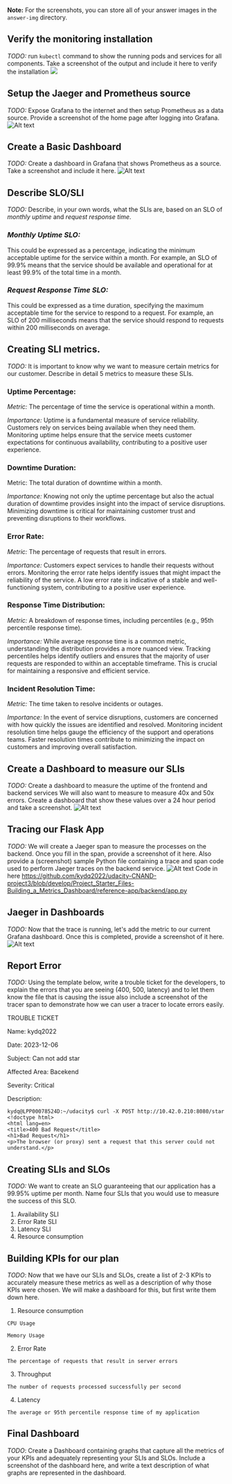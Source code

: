 **Note:** For the screenshots, you can store all of your answer images in the `answer-img` directory.

## Verify the monitoring installation

*TODO:* run `kubectl` command to show the running pods and services for all components. Take a screenshot of the output and include it here to verify the installation
![](answer-img/01-get-pods.png)

## Setup the Jaeger and Prometheus source
*TODO:* Expose Grafana to the internet and then setup Prometheus as a data source. Provide a screenshot of the home page after logging into Grafana.
![Alt text](answer-img/02-grafana-login.png)

## Create a Basic Dashboard
*TODO:* Create a dashboard in Grafana that shows Prometheus as a source. Take a screenshot and include it here.
![Alt text](answer-img/05-basic-dashboard.png)

## Describe SLO/SLI
*TODO:* Describe, in your own words, what the SLIs are, based on an SLO of *monthly uptime* and *request response time*.

### *Monthly Uptime SLO:* 
This could be expressed as a percentage, indicating the minimum acceptable uptime for the service within a month. For example, an SLO of 99.9% means that the service should be available and operational for at least 99.9% of the total time in a month.

### *Request Response Time SLO:* 
This could be expressed as a time duration, specifying the maximum acceptable time for the service to respond to a request. For example, an SLO of 200 milliseconds means that the service should respond to requests within 200 milliseconds on average.


## Creating SLI metrics.
*TODO:* It is important to know why we want to measure certain metrics for our customer. Describe in detail 5 metrics to measure these SLIs. 

### Uptime Percentage:
*Metric:* The percentage of time the service is operational within a month.

*Importance:* Uptime is a fundamental measure of service reliability. Customers rely on services being available when they need them. Monitoring uptime helps ensure that the service meets customer expectations for continuous availability, contributing to a positive user experience.

### Downtime Duration:
Metric: The total duration of downtime within a month.

*Importance:* Knowing not only the uptime percentage but also the actual duration of downtime provides insight into the impact of service disruptions. Minimizing downtime is critical for maintaining customer trust and preventing disruptions to their workflows.

### Error Rate:

*Metric:* The percentage of requests that result in errors.

*Importance:* Customers expect services to handle their requests without errors. Monitoring the error rate helps identify issues that might impact the reliability of the service. A low error rate is indicative of a stable and well-functioning system, contributing to a positive user experience.

### Response Time Distribution:

*Metric:* A breakdown of response times, including percentiles (e.g., 95th percentile response time).

*Importance:* While average response time is a common metric, understanding the distribution provides a more nuanced view. Tracking percentiles helps identify outliers and ensures that the majority of user requests are responded to within an acceptable timeframe. This is crucial for maintaining a responsive and efficient service.

### Incident Resolution Time:

*Metric:* The time taken to resolve incidents or outages.

*Importance:* In the event of service disruptions, customers are concerned with how quickly the issues are identified and resolved. Monitoring incident resolution time helps gauge the efficiency of the support and operations teams. Faster resolution times contribute to minimizing the impact on customers and improving overall satisfaction.


## Create a Dashboard to measure our SLIs
*TODO:* Create a dashboard to measure the uptime of the frontend and backend services We will also want to measure to measure 40x and 50x errors. Create a dashboard that show these values over a 24 hour period and take a screenshot.
![Alt text](answer-img/measure-SLI.png)

## Tracing our Flask App
*TODO:*  We will create a Jaeger span to measure the processes on the backend. Once you fill in the span, provide a screenshot of it here. Also provide a (screenshot) sample Python file containing a trace and span code used to perform Jaeger traces on the backend service.
![Alt text](answer-img/tracing-backend-app.png)
Code in here
https://github.com/kydq2022/udacity-CNAND-project3/blob/develop/Project_Starter_Files-Building_a_Metrics_Dashboard/reference-app/backend/app.py

## Jaeger in Dashboards
*TODO:* Now that the trace is running, let's add the metric to our current Grafana dashboard. Once this is completed, provide a screenshot of it here.
![Alt text](answer-img/grafana-jaeger-dashboard.png)

## Report Error
*TODO:* Using the template below, write a trouble ticket for the developers, to explain the errors that you are seeing (400, 500, latency) and to let them know the file that is causing the issue also include a screenshot of the tracer span to demonstrate how we can user a tracer to locate errors easily.

TROUBLE TICKET

Name: kydq2022

Date: 2023-12-06

Subject: Can not add star

Affected Area: Bacekend

Severity: Critical

Description:
```
kydq@LPP00078524D:~/udacity$ curl -X POST http://10.42.0.210:8080/star
<!doctype html>
<html lang=en>
<title>400 Bad Request</title>
<h1>Bad Request</h1>
<p>The browser (or proxy) sent a request that this server could not understand.</p>

```


## Creating SLIs and SLOs
*TODO:* We want to create an SLO guaranteeing that our application has a 99.95% uptime per month. Name four SLIs that you would use to measure the success of this SLO.
1. Availability SLI
2. Error Rate SLI
3. Latency SLI
4. Resource consumption


## Building KPIs for our plan
*TODO*: Now that we have our SLIs and SLOs, create a list of 2-3 KPIs to accurately measure these metrics as well as a description of why those KPIs were chosen. We will make a dashboard for this, but first write them down here.
1.  Resource consumption
```
CPU Usage

Memory Usage
```
2. Error Rate
```
The percentage of requests that result in server errors
```
3. Throughput 
```
The number of requests processed successfully per second
```
4. Latency
```
The average or 95th percentile response time of my application
```

## Final Dashboard
*TODO*: Create a Dashboard containing graphs that capture all the metrics of your KPIs and adequately representing your SLIs and SLOs. Include a screenshot of the dashboard here, and write a text description of what graphs are represented in the dashboard.  

